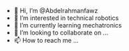 - 👋 Hi, I’m @Abdelrahmanfawz
- 👀 I’m interested in technical robotics 
- 🌱 I’m currently learning mechatronics 
- 💞️ I’m looking to collaborate on ...
- 📫 How to reach me ...

<!---
Abdelrahmanfawz/Abdelrahmanfawz is a ✨ special ✨ repository because its `README.md` (this file) appears on your GitHub profile.
You can click the Preview link to take a look at your changes.
--->
